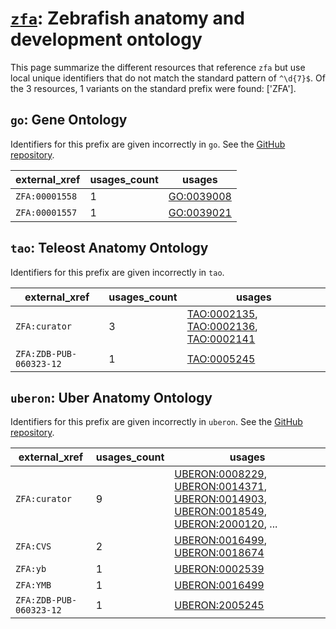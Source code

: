 # [`zfa`](https://bioregistry.io/zfa): Zebrafish anatomy and development ontology

This page summarize the different resources that reference `zfa`
but use local unique identifiers that do not match the standard pattern of
`^\d{7}$`. Of the 3 resources,
1 variants on the standard prefix were found: ['ZFA'].

## `go`: Gene Ontology

Identifiers for this prefix are given incorrectly in `go`. See the [GitHub repository](https://github.com/geneontology/go-ontology).

| external_xref   |   usages_count | usages                                          |
|-----------------|----------------|-------------------------------------------------|
| `ZFA:00001558`  |              1 | [GO:0039008](https://bioregistry.io/GO:0039008) |
| `ZFA:00001557`  |              1 | [GO:0039021](https://bioregistry.io/GO:0039021) |

## `tao`: Teleost Anatomy Ontology

Identifiers for this prefix are given incorrectly in `tao`.

| external_xref           |   usages_count | usages                                                                                                                                                  |
|-------------------------|----------------|---------------------------------------------------------------------------------------------------------------------------------------------------------|
| `ZFA:curator`           |              3 | [TAO:0002135](https://bioregistry.io/TAO:0002135), [TAO:0002136](https://bioregistry.io/TAO:0002136), [TAO:0002141](https://bioregistry.io/TAO:0002141) |
| `ZFA:ZDB-PUB-060323-12` |              1 | [TAO:0005245](https://bioregistry.io/TAO:0005245)                                                                                                       |

## `uberon`: Uber Anatomy Ontology

Identifiers for this prefix are given incorrectly in `uberon`. See the [GitHub repository](https://github.com/obophenotype/uberon).

| external_xref           |   usages_count | usages                                                                                                                                                                                                                                                                                           |
|-------------------------|----------------|--------------------------------------------------------------------------------------------------------------------------------------------------------------------------------------------------------------------------------------------------------------------------------------------------|
| `ZFA:curator`           |              9 | [UBERON:0008229](https://bioregistry.io/UBERON:0008229), [UBERON:0014371](https://bioregistry.io/UBERON:0014371), [UBERON:0014903](https://bioregistry.io/UBERON:0014903), [UBERON:0018549](https://bioregistry.io/UBERON:0018549), [UBERON:2000120](https://bioregistry.io/UBERON:2000120), ... |
| `ZFA:CVS`               |              2 | [UBERON:0016499](https://bioregistry.io/UBERON:0016499), [UBERON:0018674](https://bioregistry.io/UBERON:0018674)                                                                                                                                                                                 |
| `ZFA:yb`                |              1 | [UBERON:0002539](https://bioregistry.io/UBERON:0002539)                                                                                                                                                                                                                                          |
| `ZFA:YMB`               |              1 | [UBERON:0016499](https://bioregistry.io/UBERON:0016499)                                                                                                                                                                                                                                          |
| `ZFA:ZDB-PUB-060323-12` |              1 | [UBERON:2005245](https://bioregistry.io/UBERON:2005245)                                                                                                                                                                                                                                          |


